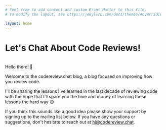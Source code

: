 ```yaml
---
# Feel free to add content and custom Front Matter to this file.
# To modify the layout, see https://jekyllrb.com/docs/themes/#overriding-theme-defaults

layout: home
---
```


<h1>Let's Chat About Code Reviews!</h1>
<br />
Hello there! 👋

Welcome to the codereview.chat blog, a blog focused on improving how you review code.

I'll be sharing the lessons I've learned in the last decade of reviewing code with the hope that I'll spare you the time and money of learning these lessons the hard way 😅

If you think this sounds like a good idea please show your support by signing up to the mailing list below. If you have any questions or suggestions, don't hesitate to reach out at <a href="mailto:hi@codereview.chat">hi@codereview.chat</a>.
